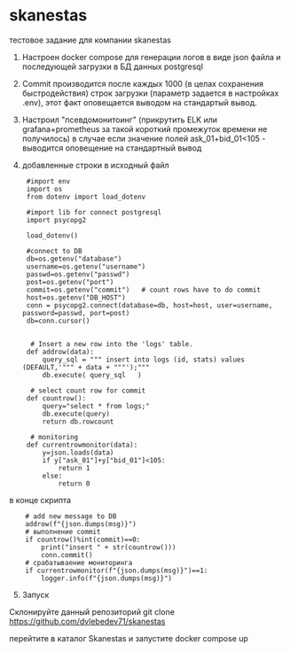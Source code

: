 # skanestas
тестовое задание для компании skanestas

1. Настроен docker compose для генерации логов в виде json файла и последующей загрузки в БД данных postgresql 
2. Commit производится после каждых 1000 (в целах сохранения быстродействия) строк загрузки (параметр задается в настройках .env), этот факт оповещается выводом на стандартый вывод.
3. Настроил "псевдомонитоинг" (прикрутить ELK или grafana+prometheus за такой короткий промежуток времени не получилось) в случае если значение полей ask_01+bid_01<105 - выводится оповещение на стандартный вывод 
4. добавленные строки в исходный файл 


        #import env
        import os
        from dotenv import load_dotenv

        #import lib for connect postgresql
        import psycopg2

        load_dotenv()

        #connect to DB
        db=os.getenv("database")
        username=os.getenv("username")
        passwd=os.getenv("passwd")
        post=os.getenv("port")
        commit=os.getenv("commit")   # count rows have to do commit
        host=os.getenv("DB_HOST")
        conn = psycopg2.connect(database=db, host=host, user=username, password=passwd, port=post)
        db=conn.cursor()


         # Insert a new row into the 'logs' table.
        def addrow(data):
            query_sql = """ insert into logs (id, stats) values (DEFAULT,'""" + data + """');"""
            db.execute( query_sql   )

         # select count row for commit
        def countrow():
            query="select * from logs;"
            db.execute(query)
            return db.rowcount

         # monitoring 
        def currentrowmonitor(data):
            y=json.loads(data)
            if y["ask_01"]+y["bid_01"]<105:
                return 1
            else:
                return 0

в конце скрипта 

        # add new message to DB
        addrow(f"{json.dumps(msg)}")
        # выполнение commit
        if countrow()%int(commit)==0:
            print("insert " + str(countrow()))
            conn.commit()
        # срабатываение мониторинга    
        if currentrowmonitor(f"{json.dumps(msg)}")==1:
            logger.info(f"{json.dumps(msg)}")


5. Запуск

Склонируйте данный репозиторий git clone https://github.com/dvlebedev71/skanestas

перейтите в каталог Skanestas и запустите docker compose up

